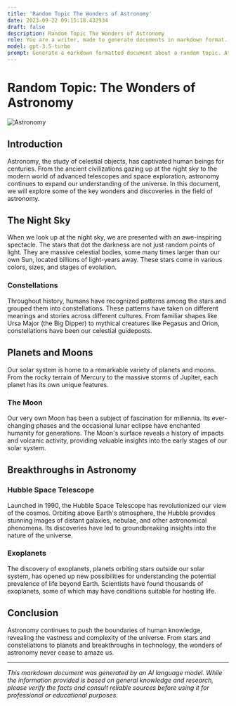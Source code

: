 ```yaml
---
title: 'Random Topic The Wonders of Astronomy'
date: 2023-09-22 09:15:18.432934
draft: false
description: Random Topic The Wonders of Astronomy
role: You are a writer, made to generate documents in markdown format. It is very important that all of the documents you generate are in valid markdown format.
model: gpt-3.5-turbo
prompt: Generate a markdown formatted document about a random topic. At the bottom, include a disclaimer explaining that the document was generated by you. The first line of the document should be the title. Make sure that the entire document is in proper markdown format, using a mix of various tags to make the document visually appealing.
---
```


# Random Topic: The Wonders of Astronomy

![Astronomy](https://images.unsplash.com/photo-1628252535331-573c3b692b91)

## Introduction

Astronomy, the study of celestial objects, has captivated human beings for centuries. From the ancient civilizations gazing up at the night sky to the modern world of advanced telescopes and space exploration, astronomy continues to expand our understanding of the universe. In this document, we will explore some of the key wonders and discoveries in the field of astronomy.

## The Night Sky

When we look up at the night sky, we are presented with an awe-inspiring spectacle. The stars that dot the darkness are not just random points of light. They are massive celestial bodies, some many times larger than our own Sun, located billions of light-years away. These stars come in various colors, sizes, and stages of evolution.

### Constellations

Throughout history, humans have recognized patterns among the stars and grouped them into constellations. These patterns have taken on different meanings and stories across different cultures. From familiar shapes like Ursa Major (the Big Dipper) to mythical creatures like Pegasus and Orion, constellations have been our celestial guideposts.

## Planets and Moons

Our solar system is home to a remarkable variety of planets and moons. From the rocky terrain of Mercury to the massive storms of Jupiter, each planet has its own unique features. 

### The Moon

Our very own Moon has been a subject of fascination for millennia. Its ever-changing phases and the occasional lunar eclipse have enchanted humanity for generations. The Moon's surface reveals a history of impacts and volcanic activity, providing valuable insights into the early stages of our solar system.

## Breakthroughs in Astronomy

### Hubble Space Telescope

Launched in 1990, the Hubble Space Telescope has revolutionized our view of the cosmos. Orbiting above Earth's atmosphere, the Hubble provides stunning images of distant galaxies, nebulae, and other astronomical phenomena. Its discoveries have led to groundbreaking insights into the nature of the universe.

### Exoplanets

The discovery of exoplanets, planets orbiting stars outside our solar system, has opened up new possibilities for understanding the potential prevalence of life beyond Earth. Scientists have found thousands of exoplanets, some of which may have conditions suitable for hosting life.

## Conclusion

Astronomy continues to push the boundaries of human knowledge, revealing the vastness and complexity of the universe. From stars and constellations to planets and breakthroughs in technology, the wonders of astronomy never cease to amaze us.

---

*This markdown document was generated by an AI language model. While the information provided is based on general knowledge and research, please verify the facts and consult reliable sources before using it for professional or educational purposes.*